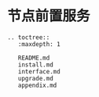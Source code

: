 # 节点前置服务

```eval_rst
.. toctree::
   :maxdepth: 1

   README.md
   install.md
   interface.md
   upgrade.md
   appendix.md
```